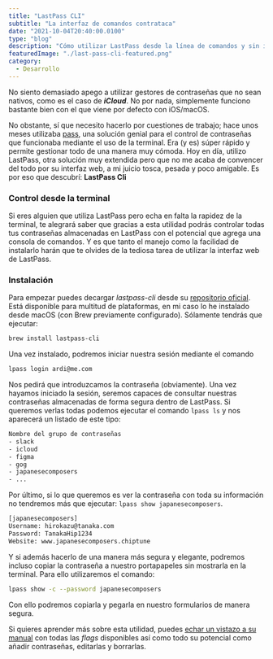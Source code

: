 ```yaml
---
title: "LastPass CLI"
subtitle: "La interfaz de comandos contrataca"
date: "2021-10-04T20:40:00.0100"
type: "blog"
description: "Cómo utilizar LastPass desde la línea de comandos y sin interfaz web"
featuredImage: "./last-pass-cli-featured.png"
category:
  - Desarrollo
---
```


No siento demasiado apego a utilizar gestores de contraseñas que no sean nativos, como es el caso de **_iCloud_**. No por nada, simplemente funciono bastante bien con el que viene por defecto con iOS/macOS.

No obstante, sí que necesito hacerlo por cuestiones de trabajo; hace unos meses utilizaba [pass](https://github.com/peff/pass), una solución genial para el control de contraseñas que funcionaba mediante el uso de la terminal. Era (y es) súper rápido y permite gestionar todo de una manera muy cómoda. Hoy en día, utilizo LastPass, otra solución muy extendida pero que no me acaba de convencer del todo por su interfaz web, a mi juicio tosca, pesada y poco amigable. Es por eso que descubrí: **LastPass Cli**

### Control desde la terminal

Si eres alguien que utiliza LastPass pero echa en falta la rapidez de la terminal, te alegrará saber que gracias a esta utilidad podrás controlar todas tus contraseñas almacenadas en LastPass con el potencial que agrega una consola de comandos. Y es que tanto el manejo como la facilidad de instalarlo harán que te olvides de la tediosa tarea de utilizar la interfaz web de LastPass.

### Instalación

Para empezar puedes decargar _lastpass-cli_ desde su [repositorio oficial](https://github.com/lastpass/lastpass-cli). Está disponible para multitud de plataformas, en mi caso lo he instalado desde macOS (con Brew previamente configurado). Sólamente tendrás que ejecutar:

```bash
brew install lastpass-cli
```

Una vez instalado, podremos iniciar nuestra sesión mediante el comando

```bash
lpass login ardi@me.com
```

Nos pedirá que introduzcamos la contraseña (obviamente). Una vez hayamos iniciado la sesión, seremos capaces de consultar nuestras contraseñas almacenadas de forma segura dentro de LastPass. Si queremos verlas todas podemos ejecutar el comando `lpass ls` y nos aparecerá un listado de este tipo:

```bash
Nombre del grupo de contraseñas
- slack
- icloud
- figma
- gog
- japanesecomposers
- ...
```

Por último, si lo que queremos es ver la contraseña con toda su información no tendremos más que ejecutar: `lpass show japanesecomposers`.

```bash
[japanesecomposers]
Username: hirokazu@tanaka.com
Password: TanakaHip1234
Website: www.japanesecomposers.chiptune
```

Y si además hacerlo de una manera más segura y elegante, podremos incluso copiar la contraseña a nuestro portapapeles sin mostrarla en la terminal. Para ello utilizaremos el comando:

```bash
lpass show -c --password japanesecomposers
```

Con ello podremos copiarla y pegarla en nuestro formularios de manera segura.

Si quieres aprender más sobre esta utilidad, puedes [echar un vistazo a su manual](https://lastpass.github.io/lastpass-cli/lpass.1.html) con todas las _flags_ disponibles así como todo su potencial como añadir contraseñas, editarlas y borrarlas.
